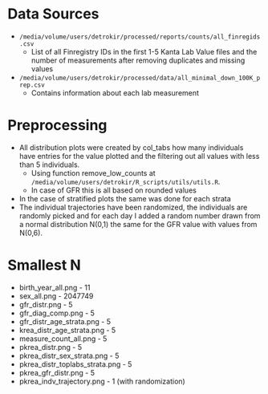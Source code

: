 # Data Sources
- `/media/volume/users/detrokir/processed/reports/counts/all_finregids.csv`
	- List of all Finregistry IDs in the first 1-5 Kanta Lab Value files and the number of measurements after removing duplicates and missing values
- `/media/volume/users/detrokir/processed/data/all_minimal_down_100K_prep.csv`
	- Contains information about each lab measurement
# Preprocessing
- All distribution plots were created by col_tabs how many individuals have entries for the value plotted and the filtering out all values with less than 5 individuals. 
	- Using function remove_low_counts at `/media/volume/users/detrokir/R_scripts/utils/utils.R`.
	- In case of GFR this is all based on rounded values
- In the case of stratified plots the same was done for each strata
- The individual trajectories have been randomized, the individuals are randomly picked and for each day I added a random number drawn from a normal distribution N(0,1) the same for the GFR value with values from N(0,6).

# Smallest N
- birth_year_all.png - 11
- sex_all.png - 2047749 
- gfr_distr.png - 5
- gfr_diag_comp.png - 5
- gfr_distr_age_strata.png -  5
- krea_distr_age_strata.png - 5
- measure_count_all.png - 5
- pkrea_distr.png - 5
- pkrea_distr_sex_strata.png - 5
- pkrea_distr_toplabs_strata.png - 5
- pkrea_gfr_distr.png - 5
- pkrea_indv_trajectory.png - 1 (with randomization)
